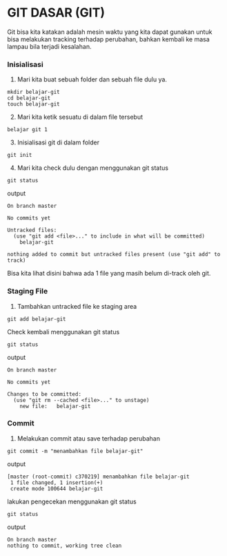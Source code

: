 # GIT DASAR (GIT)
Git bisa kita katakan adalah mesin waktu yang kita dapat gunakan untuk bisa melakukan tracking terhadap perubahan, bahkan kembali ke masa
lampau bila terjadi kesalahan.
### **Inisialisasi**
1. Mari kita buat sebuah folder dan sebuah file dulu ya.
```
mkdir belajar-git
cd belajar-git
touch belajar-git
```
2. Mari kita ketik sesuatu di dalam file tersebut
```
belajar git 1
```
3. Inisialisasi git di dalam folder
```
git init
```
4. Mari kita check dulu dengan menggunakan git status
```
git status
```
output
```
On branch master

No commits yet

Untracked files:
  (use "git add <file>..." to include in what will be committed)
	belajar-git

nothing added to commit but untracked files present (use "git add" to track)
```
Bisa kita lihat disini bahwa ada 1 file yang masih belum di-track oleh git.
### **Staging File**
1. Tambahkan untracked file ke staging area
```
git add belajar-git
```
Check kembali menggunakan git status
```
git status
```
output
```
On branch master

No commits yet

Changes to be committed:
  (use "git rm --cached <file>..." to unstage)
	new file:   belajar-git
```
### **Commit**
1. Melakukan commit atau save terhadap perubahan
```
git commit -m "menambahkan file belajar-git"
```
output
```
[master (root-commit) c370219] menambahkan file belajar-git
 1 file changed, 1 insertion(+)
 create mode 100644 belajar-git
```
lakukan pengecekan menggunakan git status
```
git status
```
output
```
On branch master
nothing to commit, working tree clean
```
